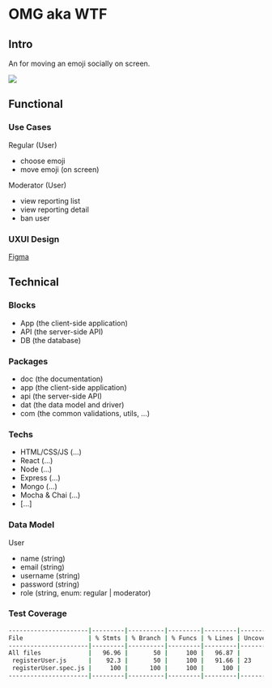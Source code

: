 # OMG aka WTF

## Intro

An for moving an emoji socially on screen.

![](https://media.giphy.com/media/OGEbQXwNesZ6U/giphy.gif?cid=790b7611av66yersrupafs2ibwkpjrgp21bk42aawk08ru3m&ep=v1_gifs_search&rid=giphy.gif&ct=g)

## Functional

### Use Cases

Regular (User)

- choose emoji
- move emoji (on screen)

Moderator (User)

- view reporting list
- view reporting detail
- ban user

### UXUI Design

[Figma](https://figma.com)

## Technical

### Blocks

- App (the client-side application)
- API (the server-side API)
- DB (the database)

### Packages

- doc (the documentation)
- app (the client-side application)
- api (the server-side API)
- dat (the data model and driver)
- com (the common validations, utils, ...)

### Techs

- HTML/CSS/JS (...)
- React (...)
- Node (...)
- Express (...)
- Mongo (...)
- Mocha & Chai (...)
- [...]

### Data Model

User

- name (string)
- email (string)
- username (string)
- password (string)
- role (string, enum: regular | moderator)

### Test Coverage

```sh
----------------------|---------|----------|---------|---------|-------------------
File                  | % Stmts | % Branch | % Funcs | % Lines | Uncovered Line #s
----------------------|---------|----------|---------|---------|-------------------
All files             |   96.96 |       50 |     100 |   96.87 |
 registerUser.js      |    92.3 |       50 |     100 |   91.66 | 23
 registerUser.spec.js |     100 |      100 |     100 |     100 |
----------------------|---------|----------|---------|---------|-------------------
```
